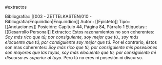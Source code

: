 #extractos 

Bibliografía:: [[003 - ZETTELKASTEN/010 - Bibliografía/Enquiridion|Enquiridion]]
Autor:: [[Epicteto]]
Tipo:: [[Anotaciones]]
Posición:: Capítulo 44, Página 84, Párrafo 1
Etiquetas:: [[Desarrollo Personal]]
Extracto:: Estos razonamientos no son coherentes: *Soy más rico que tú; por consiguiente, soy mejor que tú*., *soy más elocuente que tú; por consiguiente soy mejor que tú*. Por el contrario, éstos son mas coherentes: *Soy más rico que tú, por consiguiente mis posesiones son mayores que las tuyas*, *soy más elocuente que tú, por consiguiente mi discurso es superior al tuyo*. Pero tú no eres ni posesión ni discurso.